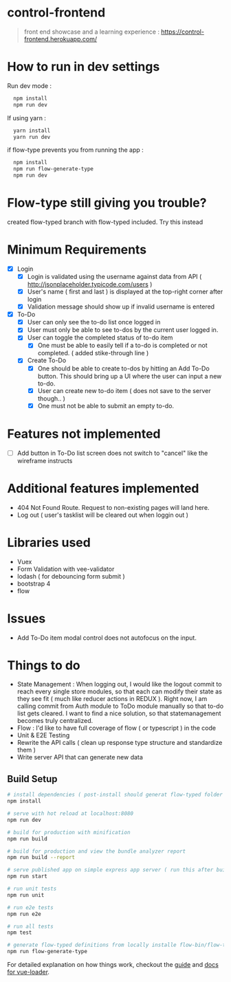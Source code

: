 # control-frontend

> front end showcase and a learning experience :
> https://control-frontend.herokuapp.com/

# How to run in dev settings

Run dev mode :
```bash
  npm install
  npm run dev
```
If using yarn :
```bash
  yarn install
  yarn run dev
```

if flow-type prevents you from running the app :

```bash
  npm install
  npm run flow-generate-type 
  npm run dev
```


# Flow-type still giving you trouble?

created flow-typed branch with flow-typed included.  Try this instead

# Minimum Requirements 

-  [x] Login
    -  [x] Login is validated using the username against data from API ( http://jsonplaceholder.typicode.com/users )
    -  [x] User's name ( first and last ) is displayed at the top-right corner after login
    -  [x] Validation message should show up if invalid username is entered
-  [x] To-Do
    -  [x] User can only see the to-do list once logged in
    -  [x] User must only be able to see to-dos by the current user logged in.
    -  [x] User can toggle the completed status of to-do item
        - [x] One must be able to easily tell if a to-do is completed or not completed. ( added stike-through line )
    -  [x] Create To-Do 
        - [x] One should be able to create to-dos by hitting an Add To-Do button. This should bring up a UI where the user can input a new to-do.
        - [x] User can create new to-do item ( does not save to the server though.. )
        - [x] One must not be able to submit an empty to-do.

# Features not implemented

-  [ ] Add button in To-Do list screen does not switch to "cancel" like the wireframe instructs

# Additional features implemented 

- 404 Not Found Route. Request to non-existing pages will land here.
- Log out ( user's tasklist will be cleared out when loggin out )


# Libraries used 

- Vuex 
- Form Validation with vee-validator
- lodash ( for debouncing form submit )
- bootstrap 4 
- flow 


# Issues
- Add To-Do item modal control does not autofocus on the input.

# Things to do

- State Management : When logging out, I would like the logout commit to reach every single store modules, so that each can modify their state as they see fit ( much like reducer actions in REDUX ).  Right now, I am calling commit from Auth module to ToDo module manually so that to-do list gets cleared.  I want to find a nice solution, so that statemanagement becomes truly centralized.
- Flow : I'd like to have full coverage of flow ( or typescript ) in the code 
- Unit & E2E Testing
- Rewrite the API calls ( clean up response type structure and standardize them )
- Write server API that can generate new data



## Build Setup

``` bash
# install dependencies ( post-install should generat flow-typed folder and type definitions )
npm install

# serve with hot reload at localhost:8080
npm run dev

# build for production with minification
npm run build

# build for production and view the bundle analyzer report
npm run build --report

# serve published app on simple express app server ( run this after build )
npm run start

# run unit tests
npm run unit

# run e2e tests
npm run e2e

# run all tests
npm test

# generate flow-typed definitions from locally installe flow-bin/flow-type
npm run flow-generate-type
```

For detailed explanation on how things work, checkout the [guide](http://vuejs-templates.github.io/webpack/) and [docs for vue-loader](http://vuejs.github.io/vue-loader).
